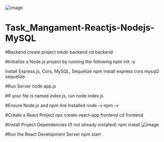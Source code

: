 ![image](https://github.com/user-attachments/assets/8040289d-6a43-482e-863e-32e9c6082a68)
# Task_Mangament-Reactjs-Nodejs-MySQL

#Backend create project
mkdir backend
cd backend

#Initialize a Node.js project by running the following
npm init -y

Install Express.js, Cors, MySQL, Sequelize
npm install express cors mysql2 sequelize

#Run Server
node app.js

#If your file is named index.js, run
node index.js



#Ensure Node.js and npm Are Installed
node -v
npm -v

#Create a React Project
npx create-react-app frontend
cd frontend

#Install Project Dependencies (If not already installed)
npm install
![image](https://github.com/user-attachments/assets/7187b2f6-ba78-4016-a35d-bfa223e59ce5)

#Run the React Development Server
npm start
